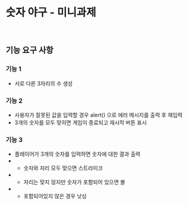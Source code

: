 # 숫자 야구 - 미니과제

<br>

## 기능 요구 사항

### 기능 1

-   서로 다른 3자리의 수 생성

### 기능 2

-   사용자가 잘못된 값을 입력할 경우 alert() 으로 에러 메시지를 출력 후 재입력
-   3개의 숫자를 모두 맞히면 게임이 종료되고 재시작 버튼 표시

### 기능 3

-   플레이어가 3개의 숫자를 입력하면 숫자에 대한 결과 출력
-   -   숫자와 자리 모두 맞으면 스트라이크
-   -   자리는 맞지 않지만 숫자가 포함되어 있으면 볼
-   -   포함되어있지 않은 경우 낫싱

